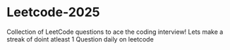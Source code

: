 # Leetcode-2025
Collection of LeetCode questions to ace the coding interview! 
Lets make a streak of doint atleast 1 Question daily on leetcode
